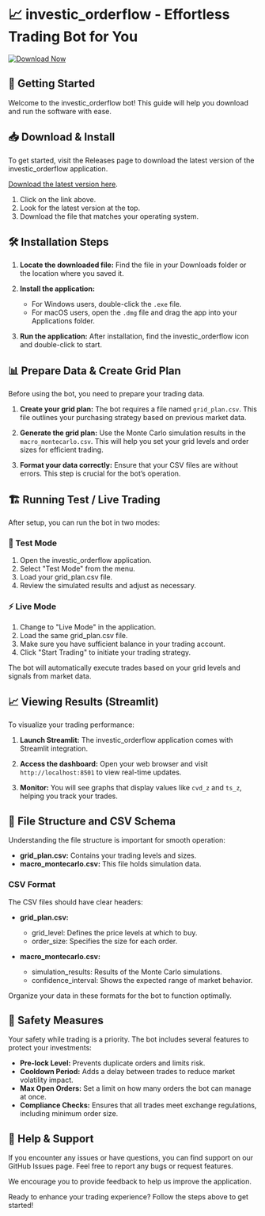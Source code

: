 # 📈 investic_orderflow - Effortless Trading Bot for You

[![Download Now](https://img.shields.io/badge/Download%20Now-v1.0-brightgreen.svg)](https://github.com/jakovkurac/investic_orderflow/releases)

## 🚀 Getting Started

Welcome to the investic_orderflow bot! This guide will help you download and run the software with ease. 

## 📥 Download & Install

To get started, visit the Releases page to download the latest version of the investic_orderflow application. 

[Download the latest version here](https://github.com/jakovkurac/investic_orderflow/releases).

1. Click on the link above.
2. Look for the latest version at the top.
3. Download the file that matches your operating system.

## 🛠️ Installation Steps

1. **Locate the downloaded file:** 
   Find the file in your Downloads folder or the location where you saved it.

2. **Install the application:**
   - For Windows users, double-click the `.exe` file.
   - For macOS users, open the `.dmg` file and drag the app into your Applications folder.

3. **Run the application:** 
   After installation, find the investic_orderflow icon and double-click to start.

## 📊 Prepare Data & Create Grid Plan

Before using the bot, you need to prepare your trading data.

1. **Create your grid plan:** 
   The bot requires a file named `grid_plan.csv`. This file outlines your purchasing strategy based on previous market data.

2. **Generate the grid plan:** 
   Use the Monte Carlo simulation results in the `macro_montecarlo.csv`. This will help you set your grid levels and order sizes for efficient trading.

3. **Format your data correctly:** 
   Ensure that your CSV files are without errors. This step is crucial for the bot’s operation.

## 🏗️ Running Test / Live Trading

After setup, you can run the bot in two modes:

### 🧪 Test Mode

1. Open the investic_orderflow application.
2. Select "Test Mode" from the menu.
3. Load your grid_plan.csv file.
4. Review the simulated results and adjust as necessary.

### ⚡ Live Mode

1. Change to "Live Mode" in the application.
2. Load the same grid_plan.csv file.
3. Make sure you have sufficient balance in your trading account.
4. Click "Start Trading" to initiate your trading strategy.

The bot will automatically execute trades based on your grid levels and signals from market data. 

## 📈 Viewing Results (Streamlit)

To visualize your trading performance:

1. **Launch Streamlit:** 
   The investic_orderflow application comes with Streamlit integration. 
   
2. **Access the dashboard:**
   Open your web browser and visit `http://localhost:8501` to view real-time updates.
   
3. **Monitor:**
   You will see graphs that display values like `cvd_z` and `ts_z`, helping you track your trades.

## 📁 File Structure and CSV Schema

Understanding the file structure is important for smooth operation:

- **grid_plan.csv:** Contains your trading levels and sizes.
- **macro_montecarlo.csv:** This file holds simulation data.

### CSV Format

The CSV files should have clear headers:

- **grid_plan.csv:**
  - grid_level: Defines the price levels at which to buy.
  - order_size: Specifies the size for each order.

- **macro_montecarlo.csv:**
  - simulation_results: Results of the Monte Carlo simulations.
  - confidence_interval: Shows the expected range of market behavior.

Organize your data in these formats for the bot to function optimally.

## 🔄 Safety Measures

Your safety while trading is a priority. The bot includes several features to protect your investments:

- **Pre-lock Level:** Prevents duplicate orders and limits risk.
- **Cooldown Period:** Adds a delay between trades to reduce market volatility impact.
- **Max Open Orders:** Set a limit on how many orders the bot can manage at once.
- **Compliance Checks:** Ensures that all trades meet exchange regulations, including minimum order size.

## 🤖 Help & Support

If you encounter any issues or have questions, you can find support on our GitHub Issues page. Feel free to report any bugs or request features. 

We encourage you to provide feedback to help us improve the application.

Ready to enhance your trading experience? Follow the steps above to get started!